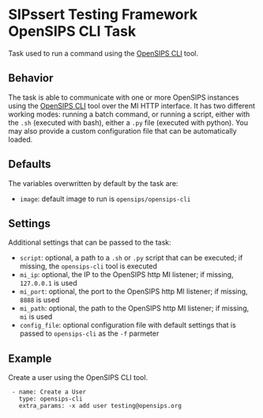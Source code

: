 # SIPssert Testing Framework OpenSIPS CLI Task

Task used to run a command using the [OpenSIPS
CLI](https://github.com/OpenSIPS/opensips-cli) tool.

## Behavior

The task is able to communicate with one or more OpenSIPS instances using the
[OpenSIPS CLI](https://github.com/OpenSIPS/opensips-cli) tool over the MI HTTP
interface. It has two different working modes: running a batch command, or
running a script, either with the `.sh` (executed with bash), either a `.py`
file (executed with python). You may also provide a custom configuration file
that can be automatically loaded.

## Defaults

The variables overwritten by default by the task are:

* `image`: default image to run is `opensips/opensips-cli`

## Settings

Additional settings that can be passed to the task:

* `script`: optional, a path to a `.sh` or `.py` script that can be executed;
if missing, the `opensips-cli` tool is executed
* `mi_ip`: optional, the IP to the OpenSIPS http MI listener; if missing,
`127.0.0.1` is used
* `mi_port`: optional, the port to the OpenSIPS http MI listener; if missing,
`8888` is used
* `mi_path`: optional, the path to the OpenSIPS http MI listener; if missing,
`mi` is used
* `config_file`: optional configuration file with default settings that is
passed to `opensips-cli` as the `-f` parmeter

## Example

Create a user using the OpenSIPS CLI tool.

```
 - name: Create a User
   type: opensips-cli
   extra_params: -x add user testing@opensips.org
```
